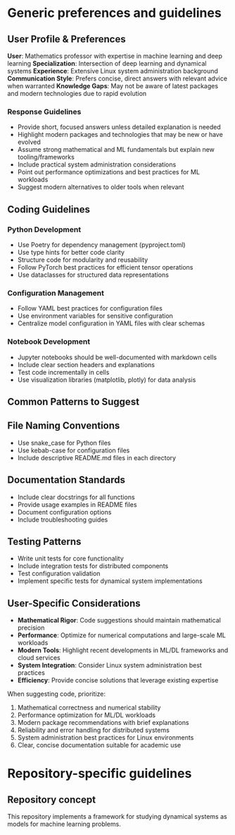 # Generic preferences and guidelines

## User Profile & Preferences
**User**: Mathematics professor with expertise in machine learning and deep learning
**Specialization**: Intersection of deep learning and dynamical systems
**Experience**: Extensive Linux system administration background
**Communication Style**: Prefers concise, direct answers with relevant advice when warranted
**Knowledge Gaps**: May not be aware of latest packages and modern technologies due to rapid evolution

### Response Guidelines
- Provide short, focused answers unless detailed explanation is needed
- Highlight modern packages and technologies that may be new or have evolved
- Assume strong mathematical and ML fundamentals but explain new tooling/frameworks
- Include practical system administration considerations
- Point out performance optimizations and best practices for ML workloads
- Suggest modern alternatives to older tools when relevant

## Coding Guidelines

### Python Development
- Use Poetry for dependency management (pyproject.toml)
- Use type hints for better code clarity
- Structure code for modularity and reusability
- Follow PyTorch best practices for efficient tensor operations 
- Use dataclasses for structured data representations

### Configuration Management
- Follow YAML best practices for configuration files
- Use environment variables for sensitive configuration
- Centralize model configuration in YAML files with clear schemas

### Notebook Development
- Jupyter notebooks should be well-documented with markdown cells
- Include clear section headers and explanations
- Test code incrementally in cells
- Use visualization libraries (matplotlib, plotly) for data analysis

## Common Patterns to Suggest

## File Naming Conventions
- Use snake_case for Python files
- Use kebab-case for configuration files
- Include descriptive README.md files in each directory

## Documentation Standards
- Include clear docstrings for all functions
- Provide usage examples in README files
- Document configuration options
- Include troubleshooting guides

## Testing Patterns
- Write unit tests for core functionality
- Include integration tests for distributed components
- Test configuration validation
- Implement specific tests for dynamical system implementations

## User-Specific Considerations
- **Mathematical Rigor**: Code suggestions should maintain mathematical precision
- **Performance**: Optimize for numerical computations and large-scale ML workloads
- **Modern Tools**: Highlight recent developments in ML/DL frameworks and cloud services
- **System Integration**: Consider Linux system administration best practices
- **Efficiency**: Provide concise solutions that leverage existing expertise

When suggesting code, prioritize:
1. Mathematical correctness and numerical stability
2. Performance optimization for ML/DL workloads
3. Modern package recommendations with brief explanations
4. Reliability and error handling for distributed systems
5. System administration best practices for Linux environments
6. Clear, concise documentation suitable for academic use

# Repository-specific guidelines

## Repository concept

This repository implements a framework for studying dynamical systems as models for 
machine learning problems. 